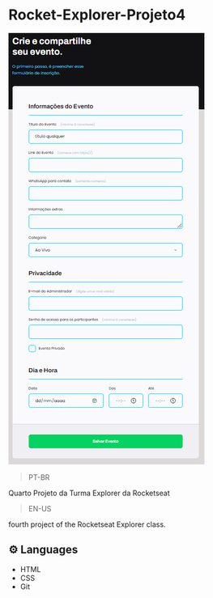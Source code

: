 # Rocket-Explorer-Projeto4

![preview](./preview/img1.png)

>PT-BR

Quarto Projeto da Turma Explorer da Rocketseat

>EN-US

fourth project of the Rocketseat Explorer class.


## ⚙️ Languages

- HTML
- CSS
- Git